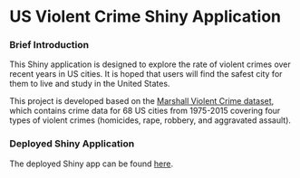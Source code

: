 # US Violent Crime Shiny Application

### Brief Introduction

This Shiny application is designed to explore the rate of violent crimes over recent years in US cities. It is hoped that users will find the safest city for them to live and study in the United States.    
     
This project is developed based on the [Marshall Violent Crime dataset](data/ucr_crime_1975_2015.csv), which contains crime data for 68 US cities from 1975-2015 covering four types of violent crimes (homicides, rape, robbery, and aggravated assault).


### Deployed Shiny Application

The deployed Shiny app can be found [here](https://yvonnedy.shinyapps.io/violent_crime/).